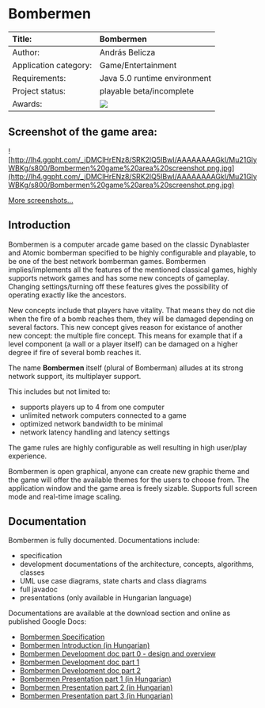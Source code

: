 # Bombermen #

|Title:|Bombermen|
|:-----|:--------|
|Author:|András Belicza|
|Application category:|Game/Entertainment|
|Requirements:| Java 5.0 runtime environment|
|Project status:|playable beta/incomplete|
|Awards:|[![](http://mac.softpedia.com/base_img/softpedia_free_award_f.gif)](http://mac.softpedia.com/progClean/Bombermen-Clean-64263.html)|

## Screenshot of the game area: ##

![http://lh4.ggpht.com/_jDMClHrENz8/SRK2lQ5IBwI/AAAAAAAAGkI/Mu21GlyWBKg/s800/Bombermen%20game%20area%20screenshot.png.jpg](http://lh4.ggpht.com/_jDMClHrENz8/SRK2lQ5IBwI/AAAAAAAAGkI/Mu21GlyWBKg/s800/Bombermen%20game%20area%20screenshot.png.jpg)

[More screenshots...](Screenshots.md)

## Introduction ##
Bombermen is a computer arcade game based on the classic Dynablaster and Atomic bomberman specified to be highly configurable and playable, to be one of the best network bomberman games. Bombermen implies/implements all the features of the mentioned classical games, highly supports network games and has some new concepts of gameplay. Changing settings/turning off these features gives the possibility of operating exactly like the ancestors.

New concepts include that players have vitality. That means they do not die when the fire of a bomb reaches them, they will be damaged depending on several factors. This new concept gives reason for existance of another new concept: the multiple fire concept. This means for example that if a level component (a wall or a player itself) can be damaged on a higher degree if fire of several bomb reaches it.

The name **Bombermen** itself (plural of Bomberman) alludes at its strong network support, its multiplayer support.

This includes but not limited to:
  * supports players up to 4 from one computer
  * unlimited network computers connected to a game
  * optimized network bandwidth to be minimal
  * network latency handling and latency settings

The game rules are highly configurable as well resulting in high user/play experience.

Bombermen is open graphical, anyone can create new graphic theme and the game will offer the available themes for the users to choose from. The application window and the game area is freely sizable. Supports full screen mode and real-time image scaling.

## Documentation ##
Bombermen is fully documented. Documentations include:
  * specification
  * development documentations of the architecture, concepts, algorithms, classes
  * UML use case diagrams, state charts and class diagrams
  * full javadoc
  * presentations (only available in Hungarian language)

Documentations are available at the download section and online as published Google Docs:
  * [Bombermen Specification](http://docs.google.com/View?docid=dcp6fvk2_168dtvfrr)
  * [Bombermen Introduction (in Hungarian)](http://docs.google.com/View?docid=dcp6fvk2_83dhcrnd)
  * [Bombermen Development doc part 0 - design and overview](http://docs.google.com/View?docid=dcp6fvk2_4896fpmg2mf4)
  * [Bombermen Development doc part 1](http://docs.google.com/View?docid=dcp6fvk2_77fdt6dh)
  * [Bombermen Development doc part 2](http://docs.google.com/View?docid=dcp6fvk2_91dx67d8)
  * [Bombermen Presentation part 1 (in Hungarian)](http://docs.google.com/Present?docid=dcp6fvk2_98fjjbwb)
  * [Bombermen Presentation part 2 (in Hungarian)](http://docs.google.com/Present?docid=dcp6fvk2_101c9r5zq)
  * [Bombermen Presentation part 3 (in Hungarian)](http://docs.google.com/Present?docid=dcp6fvk2_14596b8dj)